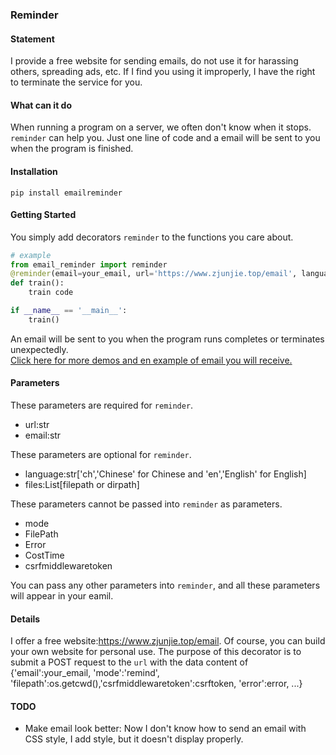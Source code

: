 ### Reminder

#### Statement
I provide a free website for sending emails, do not use it for harassing others, spreading ads, etc. If I find you using it improperly, I have the right to terminate the service for you.  

#### What can it do
When running a program on a server, we often don't know when it stops.  `reminder` can help you.  Just one line of code and a email will be sent to you when the program is finished.  

#### Installation
```shell
pip install emailreminder
```

#### Getting Started
You simply add decorators `reminder` to the functions you care about.
```python
# example
from email_reminder import reminder
@reminder(email=your_email, url='https://www.zjunjie.top/email', language='Chinese')
def train():
    train code

if __name__ == '__main__':
    train()
```
An email will be sent to you when the program runs completes or terminates unexpectedly.  
[Click here for more demos and en example of email you will receive.](./demo/)

#### Parameters
These parameters are required for `reminder`.
+ url:str
+ email:str

These parameters are optional for `reminder`.
+ language:str['ch','Chinese' for Chinese and 'en','English' for English]
+ files:List[filepath or dirpath]

These parameters cannot be passed into `reminder` as parameters.
+ mode
+ FilePath
+ Error
+ CostTime
+ csrfmiddlewaretoken

You can pass any other parameters into `reminder`, and all these parameters will appear in your eamil.

#### Details
I offer a free website:https://www.zjunjie.top/email. Of course, you can build your own website for personal use.
The purpose of this decorator is to submit a POST request to the `url` with the data content of {'email':your_email, 'mode':'remind', 'filepath':os.getcwd(),'csrfmiddlewaretoken':csrftoken, 'error':error, ...}

#### TODO
+ Make email look better: Now I don't know how to send an email with CSS style, I add style, but it doesn't display properly. 